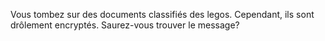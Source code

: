 Vous tombez sur des documents classifiés des legos. Cependant, ils sont drôlement encryptés. Saurez-vous trouver le message?